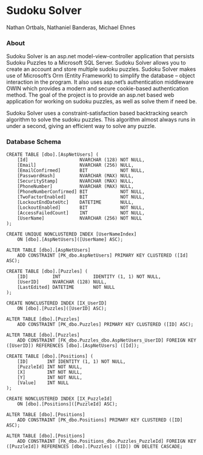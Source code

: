 # Sudoku Solver
Nathan Ortbals, Nathaniel Banderas, Michael Ehnes

### About
Sudoku Solver is an asp.net model-view-controller application that persists Sudoku Puzzles to a Microsoft SQL Server. Sudoku Solver allows you to create an account and store multiple sudoku puzzles. Sudoku Solver makes use of Microsoft’s Orm (Entity Framework) to simplify the database – object interaction in the program. It also uses asp.net’s authentication middleware OWIN which provides a modern and secure cookie-based authentication method. The goal of the project is to provide an asp.net based web application for working on sudoku puzzles, as well as solve them if need be.

Sudoku Solver uses a constraint-satisfaction based backtracking search algorithm to solve the sudoku puzzles. This algorithm almost always runs in under a second, giving an efficient way to solve any puzzle.

### Database Schema
``` 
CREATE TABLE [dbo].[AspNetUsers] (
    [Id]                   NVARCHAR (128) NOT NULL,
    [Email]                NVARCHAR (256) NULL,
    [EmailConfirmed]       BIT            NOT NULL,
    [PasswordHash]         NVARCHAR (MAX) NULL,
    [SecurityStamp]        NVARCHAR (MAX) NULL,
    [PhoneNumber]          NVARCHAR (MAX) NULL,
    [PhoneNumberConfirmed] BIT            NOT NULL,
    [TwoFactorEnabled]     BIT            NOT NULL,
    [LockoutEndDateUtc]    DATETIME       NULL,
    [LockoutEnabled]       BIT            NOT NULL,
    [AccessFailedCount]    INT            NOT NULL,
    [UserName]             NVARCHAR (256) NOT NULL
);

CREATE UNIQUE NONCLUSTERED INDEX [UserNameIndex]
    ON [dbo].[AspNetUsers]([UserName] ASC);
    
ALTER TABLE [dbo].[AspNetUsers]
    ADD CONSTRAINT [PK_dbo.AspNetUsers] PRIMARY KEY CLUSTERED ([Id] ASC);
    
CREATE TABLE [dbo].[Puzzles] (
    [ID]         INT            IDENTITY (1, 1) NOT NULL,
    [UserID]     NVARCHAR (128) NULL,
    [LastEdited] DATETIME       NOT NULL
);

CREATE NONCLUSTERED INDEX [IX_UserID]
    ON [dbo].[Puzzles]([UserID] ASC);

ALTER TABLE [dbo].[Puzzles]
    ADD CONSTRAINT [PK_dbo.Puzzles] PRIMARY KEY CLUSTERED ([ID] ASC);

ALTER TABLE [dbo].[Puzzles]
    ADD CONSTRAINT [FK_dbo.Puzzles_dbo.AspNetUsers_UserID] FOREIGN KEY ([UserID]) REFERENCES [dbo].[AspNetUsers] ([Id]);
    
CREATE TABLE [dbo].[Positions] (
    [ID]       INT IDENTITY (1, 1) NOT NULL,
    [PuzzleId] INT NOT NULL,
    [X]        INT NOT NULL,
    [Y]        INT NOT NULL,
    [Value]    INT NULL
);

CREATE NONCLUSTERED INDEX [IX_PuzzleId]
    ON [dbo].[Positions]([PuzzleId] ASC);
    
ALTER TABLE [dbo].[Positions]
    ADD CONSTRAINT [PK_dbo.Positions] PRIMARY KEY CLUSTERED ([ID] ASC);

ALTER TABLE [dbo].[Positions]
    ADD CONSTRAINT [FK_dbo.Positions_dbo.Puzzles_PuzzleId] FOREIGN KEY ([PuzzleId]) REFERENCES [dbo].[Puzzles] ([ID]) ON DELETE CASCADE;
 ```
 
 
